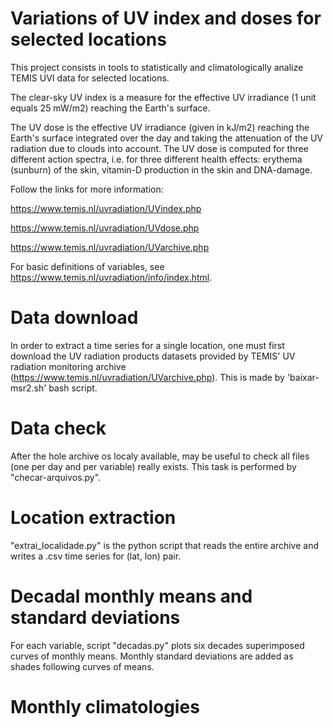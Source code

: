# Variations of UV index and doses for selected locations

This project consists in tools to statistically and climatologically analize TEMIS UVI data for selected locations. 

The clear-sky UV index is a measure for the effective UV irradiance (1 unit equals 25 mW/m2) reaching the Earth's surface.

The UV dose is the effective UV irradiance (given in kJ/m2) reaching the Earth's surface integrated over the day and taking the attenuation of the UV radiation due to clouds into account. The UV dose is computed for three different action spectra, i.e. for three different health effects: erythema (sunburn) of the skin, vitamin-D production in the skin and DNA-damage. 

Follow the links for more information:

https://www.temis.nl/uvradiation/UVindex.php

https://www.temis.nl/uvradiation/UVdose.php

https://www.temis.nl/uvradiation/UVarchive.php

For basic definitions of variables, see https://www.temis.nl/uvradiation/info/index.html.

# Data download

In order to extract a time series for a single location, one must first download the UV radiation products datasets provided by TEMIS' UV radiation monitoring archive (https://www.temis.nl/uvradiation/UVarchive.php). This is made by 'baixar-msr2.sh' bash script.

# Data check

After the hole archive os localy available, may be useful to check all files (one per day and per variable) really exists. This task is performed by "checar-arquivos.py".

# Location extraction

"extrai_localidade.py" is the python script that reads the entire archive and writes a .csv time series for (lat, lon) pair. 

# Decadal monthly means and standard deviations

For each variable, script "decadas.py" plots six decades superimposed curves of monthly means. Monthly standard deviations are added as shades following curves of means. 

# Monthly climatologies